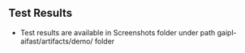 ## Test Results

- Test results are available in Screenshots folder under path gaipl-aifast/artifacts/demo/ folder 